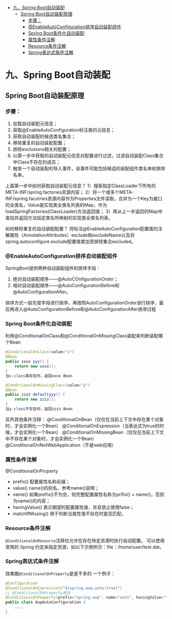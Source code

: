 <!-- START doctoc generated TOC please keep comment here to allow auto update -->
<!-- DON'T EDIT THIS SECTION, INSTEAD RE-RUN doctoc TO UPDATE -->

- [九、Spring Boot自动装配](#%E4%B9%9Dspring-boot%E8%87%AA%E5%8A%A8%E8%A3%85%E9%85%8D)
  - [Spring Boot自动装配原理](#spring-boot%E8%87%AA%E5%8A%A8%E8%A3%85%E9%85%8D%E5%8E%9F%E7%90%86)
    - [步骤：](#%E6%AD%A5%E9%AA%A4)
    - [@EnableAutoConfiguration排序自动装配组件](#enableautoconfiguration%E6%8E%92%E5%BA%8F%E8%87%AA%E5%8A%A8%E8%A3%85%E9%85%8D%E7%BB%84%E4%BB%B6)
    - [Spring Boot条件化自动装配](#spring-boot%E6%9D%A1%E4%BB%B6%E5%8C%96%E8%87%AA%E5%8A%A8%E8%A3%85%E9%85%8D)
    - [属性条件注解](#%E5%B1%9E%E6%80%A7%E6%9D%A1%E4%BB%B6%E6%B3%A8%E8%A7%A3)
    - [Resource条件注解](#resource%E6%9D%A1%E4%BB%B6%E6%B3%A8%E8%A7%A3)
    - [Spring表达式条件注解](#spring%E8%A1%A8%E8%BE%BE%E5%BC%8F%E6%9D%A1%E4%BB%B6%E6%B3%A8%E8%A7%A3)

<!-- END doctoc generated TOC please keep comment here to allow auto update -->

# 九、Spring Boot自动装配
## Spring Boot自动装配原理
### 步骤：
1. 加载自动装配元信息；
2. 获取@EnableAutoConfiguration标注类的元信息；
3. 获取自动装配的候选类名集合；
4. 移除重复的自动装配配置；
5. 排除exclusions相关的配置；
6. 以第一步中获取的自动装配元信息对配置进行过滤，过滤自动装配Class集合中Class不存在的成员；
7. 触发一个自动装配的导入事件，该事件可能包括候选的装配组件类名单和排除名单。

上面第一步中如何获取自动装配元信息？
1）搜索指定ClassLoader下所有的META-INF/spring.factories资源内容；
2）将一个或多个META-INF/spring.facotries资源内容作为Properties文件读取，合并为一个Key为接口的全类名，Value是实现类全类名列表的Map，作为loadSpringFactories(ClassLoader)方法返回值；
3）再从上一步返回的Map中查找并返回方法指定类名所映射的实现类全类名列表。

如何移除重复的自动装配配置？
将标注@EnableAutoConfiguration配置类的注解属性（AnnotationAttributes）exclude和excludeName以及将spring.autoconfigure.exclude配置值累加至排除集合excluded。

### @EnableAutoConfiguration排序自动装配组件
SpringBoot提供两种自动装配组件的排序手段：
1. 绝对自动装配顺序——@AutoCOnfigurationOrder；
2. 相对自动装配顺序——@AutoConfigurationBefore和@AutoConfigurationAfter。

排序方式一般先按字母进行排序，再按照AutoConfigurationOrder进行排序，最后再进入@AutoConfigurationBefore和@AutoConfigurationAfter排序过程

### Spring Boot条件化自动装配
利用@ConditionalOnClass和@ConditionalOnMissingClass装配来判断装配哪个Bean
```Java
@ConditionalOnClass(value="x")
@Bean
public xxxx yyy() {
	return new xxxx();
}
当x.class类存在时，返回xxxx Bean

@ConditionalOnMissingClass(value="y")
@Bean
public zzzz defaultyyy() {
	return new zzzz();
}
当y.class不存在时，返回zzzz Bean
```

另外其他条件注释：
@ConditionalOnBean（仅仅在当前上下文中存在某个对象时，才会实例化一个Bean）
@ConditionalOnExpression（当表达式为true的时候，才会实例化一个Bean）
@ConditionalOnMissingBean（仅仅在当前上下文中不存在某个对象时，才会实例化一个Bean）
@ConditionalOnNotWebApplication（不是web应用）

### 属性条件注解

@ConditionalOnProperty
- prefix()  配置属性名称前缀；
- value()  name()的别名，参考name()说明；
- name()  如果prefix()不为空，则完整配置属性名称为prifix() + name()，否则为name()的内容；
- havingValue()  表示期望的配置属性值，并且禁止使用false；
- matchIfMissing()  用于判断当属性值不存在时是否匹配。

### Resource条件注解
`@ConditionalOnResource`注释仅允许在存在特定资源时执行自动配置。 可以使用常用的 Spring 约定来指定资源，如以下示例所示：file：/home/user/test.dat。

### Spring表达式条件注解
效果跟`@ConditionalOnProperty`是差不多的
一个例子：
```Java
@Configuration
@ConditionalOnExpression("${spring.aop.auto:true}")
// @ConditionalOnProperty用法
@ConditionalOnPeoperty(prefix="spring.aop", name="auto", havingValue="true", matchIfMissing=true)
public class AopAutoConfiguration {
	....
}
```




